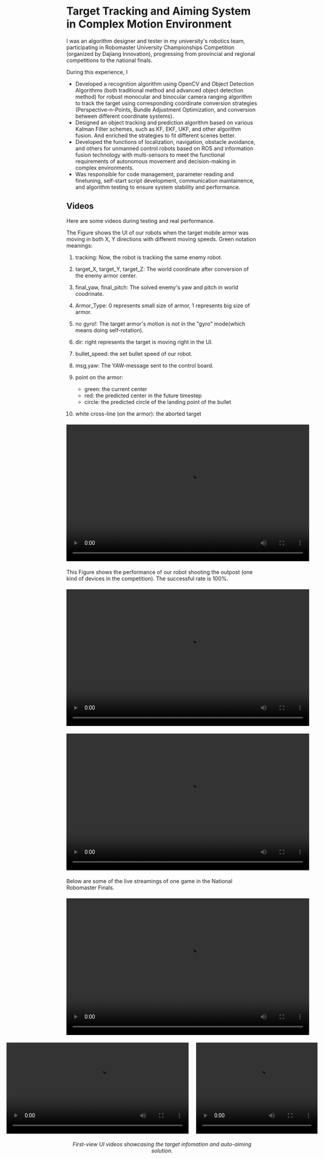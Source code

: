 # Target Tracking and Aiming System in Complex Motion Environment
I was an algorithm designer and tester in my university's robotics team, participating in Robomaster University Championships Competition (organized by Dajiang Innovation), progressing from provincial and regional competitions to the national finals.

During this experience, I 
- Developed a recognition algorithm using OpenCV and Object Detection Algorithms (both traditional method and advanced object detection method) for robust monocular and binocular camera ranging algorithm to track the target using corresponding coordinate conversion strategies (Perspective-n-Points, Bundle Adjustment Optimization, and conversion between different coordinate systems).
- Designed an object tracking and prediction algorithm based on various Kalman Filter schemes, such as KF, EKF, UKF, and other algorithm fusion. And enriched the strategies to fit different scenes better.
- Developed the functions of localization, navigation, obstacle avoidance, and others for unmanned control robots based on ROS and information fusion technology with multi-sensors to meet the functional requirements of autonomous movement and decision-making in complex environments.
- Was responsible for code management, parameter reading and finetuning, self-start script development, communication maintainence, and algorithm testing to ensure system stability and performance.

## Videos

Here are some videos during testing and real performance.

The Figure shows the UI of our robots when the target mobile armor was moving in both X, Y directions with different moving speeds.
Green notation meanings:

1. tracking: Now, the robot is tracking the same enemy robot.

2. target_X, target_Y, target_Z: The world coordinate after conversion of the enemy armor center.

3. final_yaw, final_pitch: The solved enemy's yaw and pitch in world coodrinate.

4. Armor_Type: 0 represents small size of armor, 1 represents big size of armor.

5. no gyro!: The target armor's motion is not in the "gyro" mode(which means doing self-rotation).

6. dir: right represents the target is moving right in the UI.

7. bullet_speed: the set bullet speed of our robot.

8. msg,yaw: The YAW-message sent to the control board.

9. point on the armor:
    - green: the current center
    - red: the predicted center in the future timestep
    - circle: the predicted circle of the landing point of the bullet
10. white cross-line (on the armor): the aborted target
  
<video width="640" height="360" controls style="display: block; margin: 20px auto;">
  <source src="./test.mp4" type="video/mp4">
  Fig1: Mobile Armor Plate Recognition, Coordinate Computation, and Tracking UI Interface
</video>

This Figure shows the performance of our robot shooting the outpost (one kind of devices in the competition). The successful rate is 100%.
<video width="640" height="360" controls style="display: block; margin: 20px auto;">
  <source src="./demo1-1.mp4" type="video/mp4">
  The performance of the shooting algorithms.
</video>


<video width="640" height="360" controls style="display: block; margin: 20px auto;">
  <source src="./demo2-1.mp4" type="video/mp4">
</video>

Below are some of the live streamings of one game in the National Robomaster Finals. 
<video width="640" height="360" controls style="display: block; margin: 20px auto;">
  <source src="./real.mp4" type="video/mp4">
  Our team is the red side, you can focus on two number-five robots having one-to-one shooting.
</video>

<!-- <video width="640" height="360" controls style="display: block; margin: 20px auto;">
  <source src="./real.mp4" type="video/mp4">
  First-view UI videos showcasing the target infomation and shooting solution.
</video> -->

<div style="text-align: center;">
  <div style="display: flex; justify-content: center; gap: 20px;">
    <video width="480" height="240" controls>
      <source src="./ui1-1.mp4" type="video/mp4">
      Your browser does not support the video tag.
    </video>
    <video width="320" height="240" controls>
      <source src="./ui2-1.mp4" type="video/mp4">
      Your browser does not support the video tag.
    </video>
  </div>
  <h6>First-view UI videos showcasing the target infomation and auto-aiming solution.</h6>
</div>

<!-- <div style="display: flex; justify-content: center; gap: 20px;">

  <video width="320" height="240" controls>
    <source src="video1.mp4" type="video/mp4">
    Your browser does not support the video tag.
  </video>
  <video width="320" height="240" controls>
    <source src="video2.mp4" type="video/mp4">
    Your browser does not support the video tag.
  </video>
</div> -->
